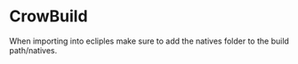 CrowBuild
=========

When importing into ecliples make sure to add the natives folder to the build path/natives.